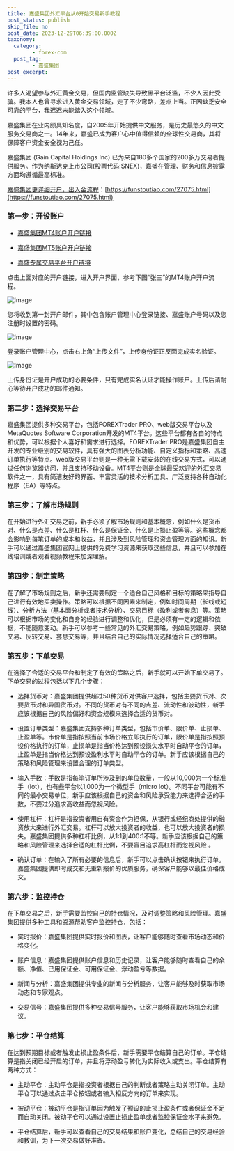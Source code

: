 ```yaml
---
title: 嘉盛集团外汇平台从0开始交易新手教程
post_status: publish
skip_file: no
post_date: 2023-12-29T06:39:00.000Z
taxonomy:
  category:
        - forex-com
  post_tag:
        - 嘉盛集团
post_excerpt: 
---
```

许多人渴望参与外汇黄金交易，但国内监管缺失导致黑平台泛滥，不少人因此受骗。我本人也曾寻求进入黄金交易领域，走了不少弯路，差点上当。正因缺乏安全可靠的平台，我迟迟未能踏入这个领域。

嘉盛集团在业内颇具知名度，自2005年开始提供中文服务，是历史最悠久的中文服务交易商之一。14年来，嘉盛已成为客户心中值得信赖的全球性交易商，其将保障客户资金安全视为己任。

嘉盛集团 (Gain Capital Holdings Inc) 已为来自180多个国家的200多万交易者提供服务。作为纳斯达克上市公司(股票代码:SNEX)，嘉盛在管理、财务和信息披露方面均遵循最高标准。

[嘉盛集团更详细开户，出入金流程](https://funstoutiao.com/27075.html)：[https://funstoutiao.com/27075.html](https://funstoutiao.com/27075.html)

### 第一步：开设账户

* [嘉盛集团MT4账户开户链接](https://s.ssgg.net/jsmt4)

* [嘉盛集团MT5账户开户链接](https://s.ssgg.net/jsmt5)

* [嘉盛专属交易平台开户链接](https://s.ssgg.net/js)

点击上面对应的开户链接，进入开户界面，参考下图“张三”的MT4账户开户流程。

![Image](https://prod-files-secure.s3.us-west-2.amazonaws.com/39ed1227-6d7d-4570-be36-9ccd4a2c4241/7a167aea-686b-400d-af59-4e18eb607a40/640.png?X-Amz-Algorithm=AWS4-HMAC-SHA256&X-Amz-Content-Sha256=UNSIGNED-PAYLOAD&X-Amz-Credential=ASIAZI2LB466TR5V6TTO%2F20250614%2Fus-west-2%2Fs3%2Faws4_request&X-Amz-Date=20250614T221309Z&X-Amz-Expires=3600&X-Amz-Security-Token=IQoJb3JpZ2luX2VjEE4aCXVzLXdlc3QtMiJHMEUCICe5V4N9I0NMLJ89E7eklDLcBa2%2BM31XUqFH%2BrxSu0h%2FAiEAqx3lPh%2BXEXTxvAkXtbPMABxQ57LkFwS0HKJjqBQor3wq%2FwMINxAAGgw2Mzc0MjMxODM4MDUiDGjVPAzX5k%2BmrY4LDCrcA6yPxe5yuVu%2B4lm5dOgBEK41OepCQN%2BaR8kXIOJYuOVLtVSxsH7pZcltNSqxljz04cL6vt3hGWNDRXJve2YsCywGmWt1pSsOOVRtid5zkNNM68Ps2SxLIt8i%2BhdxKaGSdPNz8INqajNaoVuzbp4IZik%2Fd%2BgTgX4cr%2BQJaT6SJLkAOBsmqzETR3EJEP4Z06Ag%2FiVvjbobQLwXEf2M9TSSJrX6mQjpxF7Y%2BbpJrgZFjkmyxuv5%2B8dJCxJGh8ORYTYYfmj8CjXMhhaPVL9YpON9r9tuljkUPb4dE44Sn4OH2zc0WgWuppkTJ%2BIOn5Ra5lsdCOpnXItJfQIjTVTZ1V834j7VotYSwBm%2BPstdzagZq6bQRdDtV6DyUKkMgKtj8a1gqAzDeiQOXXJ0GsVr41RvLOc1f%2Bynnatxvmy9G98a9oAGiC2Y0Zwh%2B4DeJK%2FFmjds%2Fr9xR7vVr447vEshFlHLwYW8JafuK2Qry4AH9v3E5Yl6I7JVGMS4bkMmypUOMWcHsSjo8TnUb2dxYQPcD5vDQs1l7u%2F0NvMT%2Br0WvUJJmcussh9FFNzy0eK2Xt%2F8l9y79ttoYNK3dorqJtCC3a%2F0YKJAcV0P8uNqLivudcuoncwTcYJM%2Bt5lt7RFmYbNMMbat8IGOqUBzpKDWqaxsWxREU2d8%2F4t5Eb5M9mzIfTel43avgBQQx%2Fx9Atqfj1mhG0%2FGx8Dtlw%2FD28sOgVX0RfmZ2qLgz5emB%2BsQdOYGKswI0FB9rwyAbcPOxZ8pIll7njx9uUZbHwTjkcU57bzF42MvJmneVyKE31KfsgjFGdhFZufgg0C8oIY1G%2BU8MKb6bKzzrs17%2BjgieM3jxKW3iqsU9DmAL%2FM6WtPS93q&X-Amz-Signature=9ec954d01ccab24d459c2384beb39820e39f2d57239dc59500c4fd988b45e78f&X-Amz-SignedHeaders=host&x-amz-checksum-mode=ENABLED&x-id=GetObject)

您将收到第一封开户邮件，其中包含账户管理中心登录链接、嘉盛账户号码以及您注册时设置的密码。

![Image](https://prod-files-secure.s3.us-west-2.amazonaws.com/39ed1227-6d7d-4570-be36-9ccd4a2c4241/eaa1c6b3-2877-4284-a0e1-530e222c27fb/image.png?X-Amz-Algorithm=AWS4-HMAC-SHA256&X-Amz-Content-Sha256=UNSIGNED-PAYLOAD&X-Amz-Credential=ASIAZI2LB466TR5V6TTO%2F20250614%2Fus-west-2%2Fs3%2Faws4_request&X-Amz-Date=20250614T221309Z&X-Amz-Expires=3600&X-Amz-Security-Token=IQoJb3JpZ2luX2VjEE4aCXVzLXdlc3QtMiJHMEUCICe5V4N9I0NMLJ89E7eklDLcBa2%2BM31XUqFH%2BrxSu0h%2FAiEAqx3lPh%2BXEXTxvAkXtbPMABxQ57LkFwS0HKJjqBQor3wq%2FwMINxAAGgw2Mzc0MjMxODM4MDUiDGjVPAzX5k%2BmrY4LDCrcA6yPxe5yuVu%2B4lm5dOgBEK41OepCQN%2BaR8kXIOJYuOVLtVSxsH7pZcltNSqxljz04cL6vt3hGWNDRXJve2YsCywGmWt1pSsOOVRtid5zkNNM68Ps2SxLIt8i%2BhdxKaGSdPNz8INqajNaoVuzbp4IZik%2Fd%2BgTgX4cr%2BQJaT6SJLkAOBsmqzETR3EJEP4Z06Ag%2FiVvjbobQLwXEf2M9TSSJrX6mQjpxF7Y%2BbpJrgZFjkmyxuv5%2B8dJCxJGh8ORYTYYfmj8CjXMhhaPVL9YpON9r9tuljkUPb4dE44Sn4OH2zc0WgWuppkTJ%2BIOn5Ra5lsdCOpnXItJfQIjTVTZ1V834j7VotYSwBm%2BPstdzagZq6bQRdDtV6DyUKkMgKtj8a1gqAzDeiQOXXJ0GsVr41RvLOc1f%2Bynnatxvmy9G98a9oAGiC2Y0Zwh%2B4DeJK%2FFmjds%2Fr9xR7vVr447vEshFlHLwYW8JafuK2Qry4AH9v3E5Yl6I7JVGMS4bkMmypUOMWcHsSjo8TnUb2dxYQPcD5vDQs1l7u%2F0NvMT%2Br0WvUJJmcussh9FFNzy0eK2Xt%2F8l9y79ttoYNK3dorqJtCC3a%2F0YKJAcV0P8uNqLivudcuoncwTcYJM%2Bt5lt7RFmYbNMMbat8IGOqUBzpKDWqaxsWxREU2d8%2F4t5Eb5M9mzIfTel43avgBQQx%2Fx9Atqfj1mhG0%2FGx8Dtlw%2FD28sOgVX0RfmZ2qLgz5emB%2BsQdOYGKswI0FB9rwyAbcPOxZ8pIll7njx9uUZbHwTjkcU57bzF42MvJmneVyKE31KfsgjFGdhFZufgg0C8oIY1G%2BU8MKb6bKzzrs17%2BjgieM3jxKW3iqsU9DmAL%2FM6WtPS93q&X-Amz-Signature=cf93ba088d735508cc96eab9a51bf7f69bd189098e276a4f783a6dd2bd085f9a&X-Amz-SignedHeaders=host&x-amz-checksum-mode=ENABLED&x-id=GetObject)

登录账户管理中心，点击右上角“上传文件”，上传身份证正反面完成实名验证。

![Image](https://prod-files-secure.s3.us-west-2.amazonaws.com/39ed1227-6d7d-4570-be36-9ccd4a2c4241/54090639-09fc-46b4-a135-e0289f707147/image.png?X-Amz-Algorithm=AWS4-HMAC-SHA256&X-Amz-Content-Sha256=UNSIGNED-PAYLOAD&X-Amz-Credential=ASIAZI2LB466TR5V6TTO%2F20250614%2Fus-west-2%2Fs3%2Faws4_request&X-Amz-Date=20250614T221309Z&X-Amz-Expires=3600&X-Amz-Security-Token=IQoJb3JpZ2luX2VjEE4aCXVzLXdlc3QtMiJHMEUCICe5V4N9I0NMLJ89E7eklDLcBa2%2BM31XUqFH%2BrxSu0h%2FAiEAqx3lPh%2BXEXTxvAkXtbPMABxQ57LkFwS0HKJjqBQor3wq%2FwMINxAAGgw2Mzc0MjMxODM4MDUiDGjVPAzX5k%2BmrY4LDCrcA6yPxe5yuVu%2B4lm5dOgBEK41OepCQN%2BaR8kXIOJYuOVLtVSxsH7pZcltNSqxljz04cL6vt3hGWNDRXJve2YsCywGmWt1pSsOOVRtid5zkNNM68Ps2SxLIt8i%2BhdxKaGSdPNz8INqajNaoVuzbp4IZik%2Fd%2BgTgX4cr%2BQJaT6SJLkAOBsmqzETR3EJEP4Z06Ag%2FiVvjbobQLwXEf2M9TSSJrX6mQjpxF7Y%2BbpJrgZFjkmyxuv5%2B8dJCxJGh8ORYTYYfmj8CjXMhhaPVL9YpON9r9tuljkUPb4dE44Sn4OH2zc0WgWuppkTJ%2BIOn5Ra5lsdCOpnXItJfQIjTVTZ1V834j7VotYSwBm%2BPstdzagZq6bQRdDtV6DyUKkMgKtj8a1gqAzDeiQOXXJ0GsVr41RvLOc1f%2Bynnatxvmy9G98a9oAGiC2Y0Zwh%2B4DeJK%2FFmjds%2Fr9xR7vVr447vEshFlHLwYW8JafuK2Qry4AH9v3E5Yl6I7JVGMS4bkMmypUOMWcHsSjo8TnUb2dxYQPcD5vDQs1l7u%2F0NvMT%2Br0WvUJJmcussh9FFNzy0eK2Xt%2F8l9y79ttoYNK3dorqJtCC3a%2F0YKJAcV0P8uNqLivudcuoncwTcYJM%2Bt5lt7RFmYbNMMbat8IGOqUBzpKDWqaxsWxREU2d8%2F4t5Eb5M9mzIfTel43avgBQQx%2Fx9Atqfj1mhG0%2FGx8Dtlw%2FD28sOgVX0RfmZ2qLgz5emB%2BsQdOYGKswI0FB9rwyAbcPOxZ8pIll7njx9uUZbHwTjkcU57bzF42MvJmneVyKE31KfsgjFGdhFZufgg0C8oIY1G%2BU8MKb6bKzzrs17%2BjgieM3jxKW3iqsU9DmAL%2FM6WtPS93q&X-Amz-Signature=cd79f3e1fb911ac7eb5a5de55b82af48d0ba790aba7a296df4ed30f53c81a2c6&X-Amz-SignedHeaders=host&x-amz-checksum-mode=ENABLED&x-id=GetObject)

上传身份证是开户成功的必要条件，只有完成实名认证才能操作账户。上传后请耐心等待开户成功的邮件通知。

### 第二步：选择交易平台

嘉盛集团提供多种交易平台，包括FOREXTrader PRO、web版交易平台以及MetaQuotes Software Corporation开发的MT4平台。这些平台都有各自的特点和优势，可以根据个人喜好和需求进行选择。FOREXTrader PRO是嘉盛集团自主开发的专业级别的交易软件，具有强大的图表分析功能、自定义指标和策略、高速订单执行等特点。web版交易平台则是一种无需下载安装的在线交易方式，可以通过任何浏览器访问，并且支持移动设备。MT4平台则是全球最受欢迎的外汇交易软件之一，具有简洁友好的界面、丰富灵活的技术分析工具、广泛支持各种自动化程序（EA）等特点。

### 第三步：了解市场规则

在开始进行外汇交易之前，新手必须了解市场规则和基本概念，例如什么是货币对、什么是点差、什么是杠杆、什么是保证金、什么是止损止盈等等。这些概念都会影响到每笔订单的成本和收益，并且涉及到风险管理和资金管理方面的知识。新手可以通过嘉盛集团官网上提供的免费学习资源来获取这些信息，并且可以参加在线培训或者观看视频教程来加深理解。

### 第四步：制定策略

在了解了市场规则之后，新手还需要制定一个适合自己风格和目标的策略来指导自己进行有效地买卖操作。策略可以根据不同因素来制定，例如时间周期（长线或短线）、分析方法（基本面分析或者技术分析）、交易目标（盈利或者套息）等。策略可以根据市场的变化和自身的经验进行调整和优化，但是必须有一定的逻辑和依据，不能随意变动。新手可以参考一些常见的外汇交易策略，例如趋势跟踪、突破交易、反转交易、套息交易等，并且结合自己的实际情况选择适合自己的策略。

### 第五步：下单交易

在选择了合适的交易平台和制定了有效的策略之后，新手就可以开始下单交易了。下单交易的过程包括以下几个步骤：

* 选择货币对：嘉盛集团提供超过50种货币对供客户选择，包括主要货币对、次要货币对和异国货币对。不同的货币对有不同的点差、流动性和波动性，新手应该根据自己的风险偏好和资金规模来选择合适的货币对。

* 设置订单类型：嘉盛集团支持多种订单类型，包括市价单、限价单、止损单、止盈单等。市价单是指按照当前市场价格立即执行的订单，限价单是指按照预设价格执行的订单，止损单是指当价格达到预设损失水平时自动平仓的订单，止盈单是指当价格达到预设盈利水平时自动平仓的订单。新手应该根据自己的策略和风险管理来设置合理的订单类型。

* 输入手数：手数是指每笔订单所涉及到的单位数量，一般以10,000为一个标准手（lot），也有些平台以1,000为一个微型手（micro lot）。不同平台可能有不同的最小交易单位，新手应该根据自己的资金和风险承受能力来选择合适的手数，不要过分追求高收益而忽视风险。

* 使用杠杆：杠杆是指投资者用自有资金作为担保，从银行或经纪商处提供的融资放大来进行外汇交易。杠杆可以放大投资者的收益，也可以放大投资者的损失。嘉盛集团提供多种杠杆比例，从1:1到400:1不等。新手应该根据自己的策略和风险管理来选择合适的杠杆比例，不要盲目追求高杠杆而忽视风险 。

* 确认订单：在输入了所有必要的信息后，新手可以点击确认按钮来执行订单。嘉盛集团提供即时成交和无重新报价的优质服务，确保客户能够以最佳价格成交。

### 第六步：监控持仓

在下单交易之后，新手需要监控自己的持仓情况，及时调整策略和风险管理。嘉盛集团提供多种工具和资源帮助客户监控持仓，包括：

* 实时报价：嘉盛集团提供实时报价和图表，让客户能够随时查看市场动态和价格变化。

* 账户信息：嘉盛集团提供账户信息和历史记录，让客户能够随时查看自己的余额、净值、已用保证金、可用保证金、浮动盈亏等数据。

* 新闻与分析：嘉盛集团提供专业的新闻与分析服务，让客户能够及时获取市场动态和专家观点。

* 交易信号：嘉盛集团提供多种交易信号服务，让客户能够获取市场机会和建议。

### 第七步：平仓结算

在达到预期目标或者触发止损止盈条件后，新手需要平仓结算自己的订单。平仓结算是指关闭已经开启的订单，并且将浮动盈亏转化为实际收入或支出。平仓结算有两种方式：

* 主动平仓：主动平仓是指投资者根据自己的判断或者策略主动关闭订单。主动平仓可以通过点击平仓按钮或者输入相反方向的订单来实现。

* 被动平仓：被动平仓是指订单因为触发了预设的止损止盈条件或者保证金不足而自动关闭。被动平仓可以通过设置止损止盈单或者监控保证金水平来避免。

* 平仓结算后，新手可以查看自己的交易结果和账户变化，总结自己的交易经验和教训，为下一次交易做好准备。